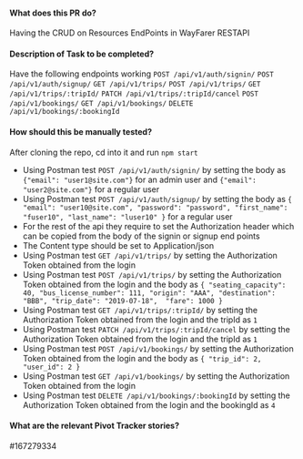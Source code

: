 #### What does this PR do?
Having the CRUD on Resources EndPoints in WayFarer RESTAPI
#### Description of Task to be completed?
Have the following endpoints working
`POST /api/v1/auth/signin/`
`POST /api/v1/auth/signup/`
`GET /api/v1/trips/`
`POST /api/v1/trips/`
`GET /api/v1/trips/:tripId/`
`PATCH /api/v1/trips/:tripId/cancel`
`POST /api/v1/bookings/`
`GET /api/v1/bookings/`
`DELETE /api/v1/bookings/:bookingId`
#### How should this be manually tested?
After cloning the repo, cd into it and run `npm start`
- Using Postman test `POST /api/v1/auth/signin/` by setting the body as `{"email": "user1@site.com"}` for an admin user and `{"email": "user2@site.com"}` for a regular user
- Using Postman test `POST /api/v1/auth/signup/` by setting the body as `{ "email": "user10@site.com", "password": "password", "first_name": "fuser10", "last_name": "luser10" }` for a regular user
- For the rest of the api they require to set the Authorization header which can be copied from the body of the signin or signup end points
- The Content type should be set to Application/json
- Using Postman test `GET /api/v1/trips/` by setting the Authorization Token obtained from the login
- Using Postman test `POST /api/v1/trips/` by setting the Authorization Token obtained from the login and the body as `{ "seating_capacity": 40, "bus_license_number": 111, "origin": "AAA", "destination": "BBB", "trip_date": "2019-07-18",  "fare": 1000 }` 
- Using Postman test `GET /api/v1/trips/:tripId/` by setting the Authorization Token obtained from the login and the tripId as `1`
- Using Postman test `PATCH /api/v1/trips/:tripId/cancel` by setting the Authorization Token obtained from the login and the tripId as `1`
- Using Postman test `POST /api/v1/bookings/` by setting the Authorization Token obtained from the login and the body as `{ "trip_id": 2, "user_id": 2 }` 
- Using Postman test `GET /api/v1/bookings/` by setting the Authorization Token obtained from the login
- Using Postman test `DELETE /api/v1/bookings/:bookingId` by setting the Authorization Token obtained from the login and the bookingId as `4`
#### What are the relevant Pivot Tracker stories?
#167279334

